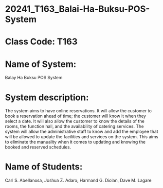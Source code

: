 # 20241_T163_Balai-Ha-Buksu-POS-System
# Class Code: T163
# Name of System:
Balay Ha Buksu POS System 

# System description:
The system aims to have online reservations. It will allow the customer to book a reservation
ahead of time; the customer will know it when they select a date. It will also allow the customer
to know the details of the rooms, the function hall, and the availability of catering services. The
system will allow the administrative staff to know and add the employee that will be allowed to
update the facilities and services on the system. This aims to eliminate the manuality when it 
comes to updating and knowing the booked and reserved schedules.

# Name of Students: 
Carl S. Abellanosa, 
Joshua Z. Adaro, 
Harmand G. Diolan, 
Dave M. Lagare
